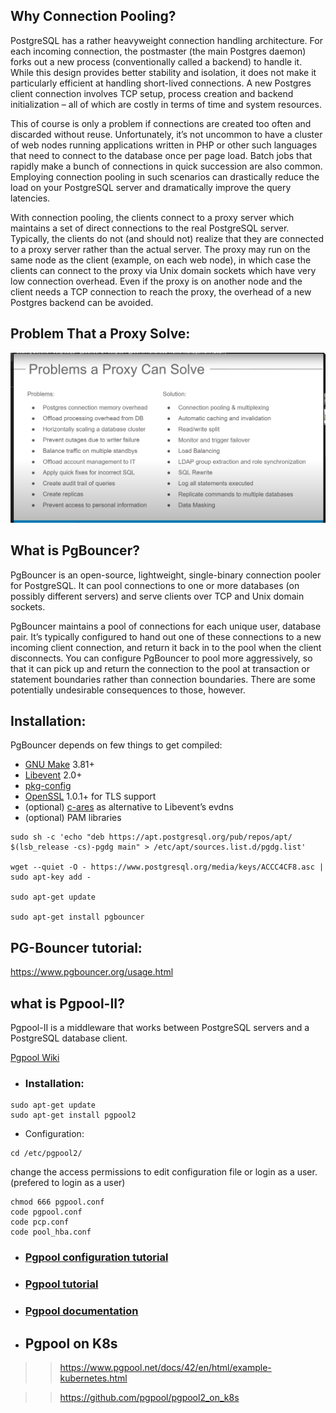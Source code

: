 <h2>Why Connection Pooling?</h2>

PostgreSQL has a rather heavyweight connection handling architecture. For each incoming connection, the postmaster (the main Postgres daemon) forks out a new process (conventionally called a backend) to handle it. While this design provides better stability and isolation, it does not make it particularly efficient at handling short-lived connections. A new Postgres client connection involves TCP setup, process creation and backend initialization – all of which are costly in terms of time and system resources.

This of course is only a problem if connections are created too often and discarded without reuse. Unfortunately, it’s not uncommon to have a cluster of web nodes running applications written in PHP or other such languages that need to connect to the database once per page load. Batch jobs that rapidly make a bunch of connections in quick succession are also common. Employing connection pooling in such scenarios can drastically reduce the load on your PostgreSQL server and dramatically improve the query latencies.

With connection pooling, the clients connect to a proxy server which maintains a set of direct connections to the real PostgreSQL server. Typically, the clients do not (and should not) realize that they are connected to a proxy server rather than the actual server. The proxy may run on the same node as the client (example, on each web node), in which case the clients can connect to the proxy via Unix domain sockets which have very low connection overhead. Even if the proxy is on another node and the client needs a TCP connection to reach the proxy, the overhead of a new Postgres backend can be avoided.

<h2>Problem That a Proxy Solve:</h2>

![plot](./problem_that_Proxy_solves.png)

<h2>What is PgBouncer?</h2>

PgBouncer is an open-source, lightweight, single-binary connection pooler for PostgreSQL. It can pool connections to one or more databases (on possibly different servers) and serve clients over TCP and Unix domain sockets.

PgBouncer maintains a pool of connections for each unique user, database pair. It’s typically configured to hand out one of these connections to a new incoming client connection, and return it back in to the pool when the client disconnects. You can configure PgBouncer to pool more aggressively, so that it can pick up and return the connection to the pool at transaction or statement boundaries rather than connection boundaries. There are some potentially undesirable consequences to those, however.

<h2>Installation:</h2>

PgBouncer depends on few things to get compiled:

* [GNU Make][1] 3.81+
* [Libevent][2] 2.0+
* [pkg-config][3]
* [OpenSSL][4] 1.0.1+ for TLS support
* (optional) [c-ares][5] as alternative to Libevent’s evdns
* (optional) PAM libraries

[1]:https://www.gnu.org/software/make/ "GNU MAKE"
[2]:https://libevent.org/ "Libevent"
[3]:https://www.freedesktop.org/wiki/Software/pkg-config/ "pkg-config"
[4]:https://www.openssl.org/ "OpenSSL"
[5]:https://c-ares.org/ "c-ares"

```
sudo sh -c 'echo "deb https://apt.postgresql.org/pub/repos/apt/ $(lsb_release -cs)-pgdg main" > /etc/apt/sources.list.d/pgdg.list'

wget --quiet -O - https://www.postgresql.org/media/keys/ACCC4CF8.asc | sudo apt-key add -

sudo apt-get update

sudo apt-get install pgbouncer

```


<h2>PG-Bouncer tutorial:</h2>


https://www.pgbouncer.org/usage.html


<h2>what is Pgpool-II?</h2>
Pgpool-II is a middleware that works between PostgreSQL servers and a PostgreSQL database client.

[Pgpool Wiki][6]

[6]:https://pgpool.net/mediawiki/index.php/Main_Page/ "Pgpool Wiki"

* <h3>Installation:</h3>
 ```
 sudo apt-get update
 sudo apt-get install pgpool2
 ```
* Configuration:
 ```
 cd /etc/pgpool2/
 ```
 change the access permissions to edit configuration file or login as a user. (prefered to login as a user)
 ```
 chmod 666 pgpool.conf
 code pgpool.conf
 code pcp.conf
 code pool_hba.conf
 ```
 * ### [Pgpool configuration tutorial][7]

 [7]:https://www.pgpool.net/docs/42/en/html/example-configs.html "Pgpool configuration tutorial"

* ### [Pgpool tutorial][8]

 [8]:https://www.pgpool.net/docs/pgpool-II-3.0/tutorial-en.html "Pgpool tutorial"

* ### [Pgpool documentation][9]

 [9]:https://www.pgpool.net/docs/42/en/html/index.html "Pgpool documentation"

 * <h2>Pgpool on K8s</h2>
 
 >> https://www.pgpool.net/docs/42/en/html/example-kubernetes.html

 >> https://github.com/pgpool/pgpool2_on_k8s




